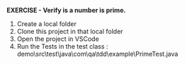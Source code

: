 **EXERCISE - Verify is a number is prime.**

1. Create a local folder
2. Clone this project in that local folder
3. Open the project in VSCode
4. Run the Tests in the test class : demo\src\test\java\com\qa\tdd\example\PrimeTest.java

